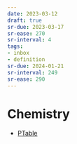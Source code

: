 ```yaml
---
date: 2023-03-12
draft: true
sr-due: 2023-03-17
sr-ease: 270
sr-interval: 4
tags:
- inbox
- definition
sr-due: 2024-01-21
sr-interval: 249
sr-ease: 290
---
```


# Chemistry

- [PTable](http://www.ptable.com/)